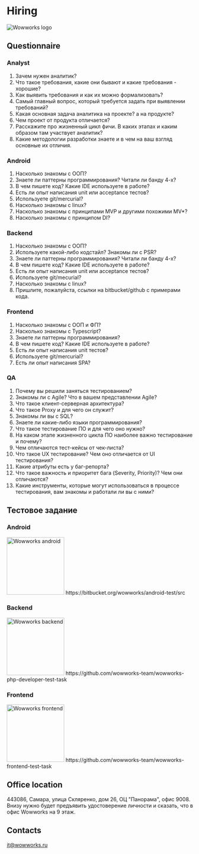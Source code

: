 # Hiring
![Wowworks logo](https://wowworks.ru/image/logo-wowworks.svg)

## Questionnaire
### Analyst
1) Зачем нужен аналитик?
2) Что такое требования, какие они бывают и какие требования - хорошие?
3) Как выявить требования и как их можно формализовать?
4) Самый главный вопрос, который требуется задать при выявлении требований?
5) Какая основная задача аналитика на проекте? а на продукте?
6) Чем проект от продукта отличается?
7) Расскажите про жизненный цикл фичи. В каких этапах и каким образом там участвует аналитик?
8) Какие методологии разработки знаете и в чем на ваш взгляд основные их отличия.
### Android
1) Насколько знакомы с ООП?
2) Знаете ли паттерны программирования? Читали ли банду 4-х?
3) В чем пишете код? Какие IDE используете в работе?
4) Есть ли опыт написания unit или acceptance тестов?
5) Используете git/mercurial?
6) Насколько знакомы с linux?
7) Насколько знакомы с принципами MVP и другими похожими MV*?
8) Насколько знакомы с принципом DI?
### Backend
1) Насколько знакомы с ООП?
2) Используете какой-либо кодстайл? Знакомы ли с PSR?
3) Знаете ли паттерны программирования? Читали ли банду 4-х?
4) В чем пишете код? Какие IDE используете в работе?
5) Есть ли опыт написания unit или acceptance тестов?
6) Используете git/mecurial?
7) Насколько знакомы с linux?
8) Пришлите, пожалуйста, ссылки на bitbucket/github с примерами кода.
### Frontend
1) Насколько знакомы с ООП и ФП?
2) Насколько знакомы с Typescript?
3) Знаете ли паттерны программирования?
4) В чем пишете код? Какие IDE используете в работе?
5) Есть ли опыт написания unit тестов?
6) Используете git/mercurial?
7) Есть ли опыт написания SPA?
### QA
1) Почему вы решили заняться тестированием?
2) Знакомы ли с Agile? Что в вашем представлении Agile?
3) Что такое клиент-серверная архитектура?
4) Что такое Proxy и для чего он служит?
5) Знакомы ли вы с SQL?
6) Знаете ли какие-либо языки программирования?
7) Что такое тестирование ПО и для чего оно нужно?
8) На каком этапе жизненного цикла ПО наиболее важно тестирование и почему?
9) Чем отличаются тест-кейсы от чек-листа?
10) Что такое UX тестирование? Чем оно отличается от UI тестирования?
11) Какие атрибуты есть у баг-репорта?
12) Что такое важность и приоритет бага (Severity, Priority)? Чем они отличаются?
13) Какие инструменты, которые могут использоваться в процессе тестирования, вам знакомы и работали ли вы с ними?

## Тестовое задание
### Android
<img src="/images/ww-android.png" width="155" alt="Wowworks android">
https://bitbucket.org/wowworks/android-test/src

### Backend
<img src="/images/wow.dev.png" width="155" alt="Wowworks backend">
https://github.com/wowworks-team/wowworks-php-developer-test-task

### Frontend
<img src="/images/ww-frontend-ava.png" width="155" alt="Wowworks frontend">
https://github.com/wowworks-team/wowworks-frontend-test-task

## Office location
443086, Самара, улица Скляренко, дом 26, ОЦ "Панорама", офис 9008.
Внизу нужно будет предъявить удостоверение личности и сказать, что в офис Wowworks на 9 этаж.

## Contacts
it@wowworks.ru
